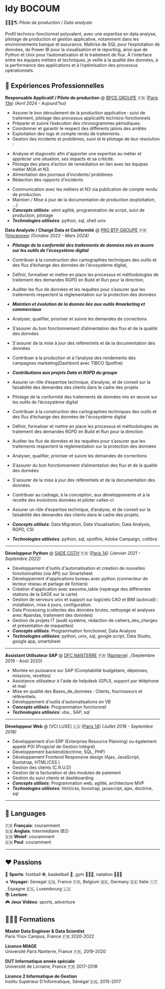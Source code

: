 # Idy BOCOUM

🧑🏾‍💻🌎 _Pilote de production / Data analyste_

Profil technico-fonctionnel polyvalent, avec une expertise en data analyse, pilotage de production et gestion applicative, notamment dans les environnements banque et assurance. Maîtrise de SQL pour l’exploitation de données, de Power BI pour la visualisation et le reporting, ainsi que de Python et Unix pour l’automatisation et le traitement de flux. À l’interface entre les équipes métiers et techniques, je veille à la qualité des données, à la performance des applications et à l’optimisation des processus opérationnels.

##  💼 Expériences Professionnelles 

**Responsable Applicatif / Pilote de production** @ [BPCE GROUPE](https://groupebpce.com/) 🇫🇷 (<u>Paris 13e</u>) _(Avril 2024 - Aujourd'hui)_ 


- Assurer le bon déroulement de la production applicative : suivi de traitement, pilotage des processus applicatifs technico-fonctionnels
- Préparer et suivre l’exécution des chronogrammes périodiques.
- Coordonner et garantir le respect des différents jalons des arrêtés
- Exploitation des logs et compte rendu de traitements.
- Gestion des incidents et problèmes, suivi et le pilotage de leur résolution :
* Analyse et diagnostic afin d'apporter une expertise au métier et apprécier une situation, ses impacts et sa criticité.
* Pilotage des plans d’action de remédiation en lien avec les équipes métier MOA et N3.
* Alimentation des journaux d’incidents/ problèmes
* Rédaction des rapports d’incidents
- Communication avec les métiers et N3 via publication de compte rendu de production.
- Maintien / Mise à jour de la documentation de production (exploitation, …)
- **_Concepts utilisés_**: sémi agilité, programmation de script, suivi de production, pilotage
- **_Technologies utilisées_**: python, sql, shell unix

**Data Analyste / Chargé Data et Conformité** @ [PRO BTP GROUPE](https://groupe.probtp.com/) 🇫🇷 (<u>Vincennes</u>) _(Octobre 2022 - Mars 2024)_

- **_Pilotage de la conformité des traitements de données mis en œuvre sur les outils de l’écosystème digital_**

- Contribuer à la construction des cartographies techniques des outils et des flux d’échange des données de l'écosystème digital,
- Définir, formaliser et mettre en place les processus et méthodologies de traitement des demandes RGPD en Build et Run pour la direction,
- Auditer les flux de données et les requêtes pour s’assurer que les traitements respectent la réglementation sur la protection des données

- **_Maintien et évolution de la donnée liée aux outils #marketing et commerciaux_** 

- Analyser, qualifier, prioriser et suivre les demandes de corrections
- S’assurer du bon fonctionnement d’alimentation des flux et de la qualité des données
- S'assurer de la mise à jour des référentiels et de la documentation des données
- Contribuer à la production et à l’analyse des rendements des campagnes marketing(Dashbord avec TIBCO Spotfire)

- **_Contributions aux projets Data et RGPD du groupe_**

- Assurer un rôle d’expertise technique, d’analyse, et de conseil sur la faisabilité des demandes des clients dans le cadre des projets
- Pilotage de la conformité des traitements de données mis en œuvre sur les outils de l’écosystème digital
- Contribuer à la construction des cartographies techniques des outils et des flux d’échange des données de l'écosystème digital
- Définir, formaliser et mettre en place les processus et méthodologies de traitement des demandes RGPD en Build et Run pour la direction
- Auditer les flux de données et les requêtes pour s’assurer que les traitements respectent la réglementation sur la protection des données
- Analyser, qualifier, prioriser et suivre les demandes de corrections
- S’assurer du bon fonctionnement d’alimentation des flux et de la qualité des données
- S'assurer de la mise à jour des référentiels et de la documentation des données
- Contribuer au cadrage, à la conception, aux développements et à la recette des évolutions données et piloter celles-ci
-  Assurer un rôle d’expertise technique, d’analyse, et de conseil sur la faisabilité des demandes des clients dans le cadre des projets.
- **_Concepts utilisés_**: Data Migration, Data Visualisation, Data Analysis, RGPD, CSI
- **_Technologies utilisées_**: python, sql, spotfire, Adobe Campaign, collibra

---


**Développeur Python** @ [SADE CGTH](https://www.sade-cgth.fr/) 🇫🇷 (<u>Paris 14</u>) _(Janvier 2021 - Septembre 2022)_

- Développement d'outils d'automatisation et création de nouvelles fonctionnalités (via API) sur Smartsheet
- Développement d'applications bureau avec python (connecteur de lecteur réseau et partage de fichiers)
- Création d'application avec awsome_table (repérage des différentes stations de la SADE sur la carte)
- Gestion de serveurs unix et support sur logiciels CAO et BIM (autocad) : installation, mise à jours, configuration. 
- Data Processing (collectes des données brutes, nettoyage et analyses avec #pandas, traitement des données) 
- Gestion de projets IT (audit système, rédaction de cahiers_des_charges et présentation de maquettes)
- **_Concepts utilisés_**: Programmation fonctionnel, Data Analysis
- **_Technologies utilisées_**: python, unix, sql, google script, Data Studio, google app, smartsheet

---


**Assistant Utilisateur SAP** @ [DFC NANTERRE](https://www.parisnanterre.fr/) 🇫🇷 (<u>Nanterre</u>) _(Septembre 2019 - Août 2020)

- Montée en puissance sur SAP (Comptabilité budgétaire, dépenses, missions, recettes)
- Assistance utilisateur à l'aide de helpdesk (GPLI), support par téléphone et mail
- Mise en qualité des Bases_de_données : Clients, fournisseurs et référentiels.
- Développement d'outils d'automatisations en VB
- **_Concepts utilisés_**: Programmation fonctionnel
- **_Technologies utilisées_**: vba , SAP, sql

---
  
**Développeur Web** @ [VCI LUXE] 🇱🇺 (<u>Paris 14</u>) _(Juillet 2018 - Septembre 2018)_

- Développement d’un ERP (Enterprise Resource Planning) ou également appelé PGI (Progiciel de Gestion Intégré)
- Développement backend(doctrine, SQL, PHP)
- Développement Frontend Responsive design (Ajax, JavaScript, Bootstrap, HTML/CSS )
- Gestion des clients (C.R.U.D)
- Gestion de la facturation et des modules de paiement
- Gestion du suivi clients et dashboarding
- **_Concepts utilisés_**: Programmation web, agilité, architecture MVP
- **_Technologies utilisées_**: html/css, boostrap, javascript, ajax, doctrine, sql

---

## 💬 Languages

🇫🇷 **Français**: couramment <br/>
🇬🇧 **Anglais**: Intermédiaire (B2) <br/>
🇸🇳 **Wolof**: couramment <br/>
🇸🇳 **Peul**: couramment <br/> 

---

## ❤️ Passions

👟 **Sports**: football ⚽️, basketball 🏀, gym 🏋🏾‍♂️, natation 🏊🏾‍♂️ <br/>
✈️ **Voyager**: Senegal 🇸🇳, France 🇫🇷, Belgium 🇧🇪, Germany 🇩🇪 Italie 🇮🇹 , Espagne 🇪🇸, Luxembourg 🇱🇺 <br/>
📚 **Lecture**: <br/>
🎮 **Jeux Vidéos**: sports, adventure 

## 👨🏾‍🎓 Formations

**Master Data Engineer & Data Scientist**<br/>
Paris Ynov Campus, France 🇫🇷 2020-2022

**Licence MIAGE**<br/>
Université Paris Nanterre, France 🇫🇷, 2019-2020

**DUT Informatique année spéciale**<br/>
Université de Lorraine, France 🇫🇷 2017-2018

**Licence 2 Informatique de Gestion**<br/>
Institu Supérieur D'Informatique, Sénégal 🇸🇳, 2015-2017
 






